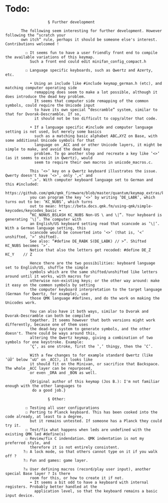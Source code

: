Todo:
=====


                       § Further development

           The following seem interesting for further development. However following the “scratch your
           own itch” rule, perhaps it should be someone else's interest. Contributions welcomed !

             ☐ It seems fun to have a user friendly front end to compile the available variations of this keymap.
               Such a front end could edit minifan_config_compact.h 
           
             ☐ Language specific keyboards, such as Qwertz and Azerty, etc.

               • Using an include like #include keymap_german.h (etc), and matching computer operating side
                 remapping does seem to make a lot possible, although it does introduce the dead key problem.
                 It seems that computer side remapping of the common symbols, could require the Unicode input
                 to have its own special “descramble” system, similar to that for Dvorak-Descramble. If so,
                 it should not be too difficult to copy/alter that code.

               • If a language specific #include and computer language setting is not used, but merely some basics
                 such as a matching basic alphabet ABC…XYZ on Base, with some additional Unicode symbols for that
                 language on _ACC and or other Unicode layers, it might be simple to make, and avoid the dead key
                 problem. To go another step and recreate a key like ‛<>’ (as it seems to exist in Qwertz), would
                 seem to require their own macros in unicode_macros.c.

               This ‛<>’ key on a Qwertz keyboard illustrates the issue. Qwerty doesn't have ‛<>’, only ‛,<’ and 
               ‛.>’. With computer keyboard language set to German and this #included:
               https://github.com/qmk/qmk_firmware/blob/master/quantum/keymap_extras/keymap_german.h,
               you can program the key ‛<>’ by writing ‛DE_LABK’, which turns out to be: ‛KC_NUBS’, which turns
               out to mean: https://beta.docs.qmk.fm/using-qmk/simple-keycodes/keycodes_basic ➡ 
               “KC_NONUS_BSLASH KC_NUBS Non-US \ and \|”. Your keyboard is generating ‛\|’. The computer with
               an English/US keyboard setting read that scancode as ‛\|’. With a German language setting, this
               scancode would be converted into ‛<>’ (that is, ‛<’ unshifted, ‛>’ shifted).
               See also: “#define DE_RABK S(DE_LABK) // >”. Shifted KC_NUBS becomes ‛>’.
               Notice that also the letters get recoded: #define DE_Z    KC_Y    // Z
               
               Hence there are the two possibilities: keyboard language set to English/US, shuffle the simple
               symbols which are the same shifted/unshifted like letters around until it works, with macros for 
               otherwise non-existing keys; or the other way around: make it easy on the common symbols by setting 
               the computer keyboard interpretation to the target language (German for Qwertz, for example), use
               those QMK language #defines, and do the work on making the Unicodes work.

               You can also have it both ways, similar to Dvorak and Dvorak-Descramble can both be compiled
               together. It seems however that both versions might work differently, because one of them uses
               the dead-key system to generate symbols, and the other doesn't. There could be ways around this,
               altering the Qwertz keymap, giving a combination of two symbols for one keystroke. Example:
               ‛Ç’, as one stroke, first the ‛,’ thingy, then the ‛C’.

               With a few changes to for example standard Qwertz (like ‛üÜ’ below ‛uU’ on _ACC), it looks like 
               it should fit on the Minivan, or sacrifice that Backspace. The whole _ACC layer can be repurposed, 
               or even _DRA and _BON as well.

               {Original author of this keymap (Jos B.): I'm not familiar enough with the other languages to
                do a good job.}

                       § Other:

             ☐ Testing all user configurations
             ☐ Porting to Planck keyboard. This has been cooked into the code already, at least to a degree,
               but it remains untested. If someone has a Planck they could try it. 
             ☐ Test/fix what happens when leds are undefined with the existing QMK led #define(s)
             ☐ Review/fix C indendation. QMK indentation is not my preferred style, and 
               therefore it is not entirely consistent. 
            ?☐ A lock mode, so that others cannot type on it if you walk off ?
            ?☐ Fun and games: game layer.

            ?☒ User defining macros (record/play user input), another special Base layer ? Is there 
               room for this, or how to create it if not.
               ➡ It seems a bit odd to have a keyboard with internal registers. Probably better handled at the
                 application level, so that the keyboard remains a basic input device.
